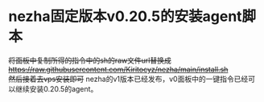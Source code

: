 # nezha固定版本v0.20.5的安装agent脚本
~~将面板中复制所得的指令中的sh的raw文件url替换成   
https://raw.githubusercontent.com/Kiritocyz/nezha/main/install.sh   
然后接着去vps安装即可~~
nezha的v1版本已经发布，v0面板中的一键指令已经可以继续安装0.20.5的agent。
